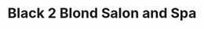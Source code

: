 ---
title: "Black 2 Blond Salon and Spa"
url: /vancouver/black-2-blond-salon-and-spa/
shop: Friseur
---